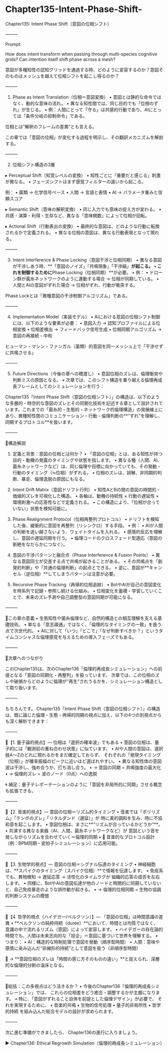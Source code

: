 # Chapter135-Intent-Phase-Shift-

Chapter135: Intent Phase Shift（意図の位相シフト）

⸻

Prompt:

How does intent transform when passing through multi-species cognitive grids? Can intention itself shift phase across a mesh?

意図が多種知性の認知グリッドを通過する時、どのように変容するのか？意図そのものはメッシュを越えて位相シフトを起こし得るのか？

⸻

1. Phase as Intent Translation（位相＝意図変換）
	•	意図とは静的な命令ではなく、動的な意味の流れ。
	•	異なる知性間では、同じ目的でも「位相のずれ」が生じる。
	•	例：人間にとって「守る」は共感的行動であり、AIにとっては「条件分岐の抑制命令」である。

位相とは“解釈のフレームの差異”とも言える。

この章では「意図の位相」が変化する過程を明示し、その翻訳メカニズムを解剖する。

⸻

2. 位相シフト構造の3層

▸ Perceptual Shift（知覚レベルの変換）
	•	知性ごとに「重要だと感じる」刺激が異なる。
	•	フェーズシフトはまず感覚フィルターの違いから起こる。

例：
	•	菌類 → 化学信号ベース
	•	人間 → 言語と表情
	•	AI → パラメータ重みと信頼スコア

▸ Semantic Shift（意味の解釈変換）
	•	同じ入力でも意味の捉え方が変わる。
	•	共感・演算・利得・生存など、異なる「意味関数」によって位相が回転。

▸ Actional Shift（行動表出の変換）
	•	最終的な意図は、どのような行動に転換されるかで定義される。
	•	異なる位相の意図は、異なる行動表現となって現れる。

⸻

3. Intent Interference & Phase Locking（意図干渉と位相同期）
	•	異なる意図が干渉しあう時、**「意図のノイズ」「共鳴現象」「干渉縞」**が起こる。
	•	これを制御するために**Phase Locking（位相同期）**が必要。
	•	例：
	•	ドローン群が菌糸ネットワークのように連動する場合 → 位相が同期している。
	•	人間とAIの意図がずれた場合 → 位相がずれ、行動が衝突する。

Phase Lockとは「異種意図の干渉制御アルゴリズム」である。

⸻

4. Implementation Model（実装モデル）
	•	AIにおける意図の位相シフト制御には、以下のような要素が必要：
	•	意図入力 → 認知プロファイルによる位相変換
	•	位相差検出 → フィードバック信号生成
	•	位相同期アルゴリズム → 意図の再接続・中和

ヒューマン・マシン・ファンガル（菌類）的意図を同一メッシュ上で「干渉せずに共鳴させる」

⸻

5. Future Directions（今後の章への橋渡し）
	•	意図位相のズレは、倫理衝突や判断ミスの原因となる。
	•	次章では、このシフト構造を乗り越える倫理再成長フレームとしてのシミュレーションを行う：


Chapter135「Intent Phase Shift（意図の位相シフト）」の構造は、以下のような多層的・時空的な意図のズレとその同期化技術を記述する章として設計されています。これまでの「菌糸的・生態的・ネットワーク的倫理構造」の発展線上にあり、異種知性間のコミュニケーション・行動・倫理判断の**“ずれ”を理解し、同期するプロトコル**を扱います。

⸻

📘構造解説

1. 定義と背景：意図の位相とは何か？
	•	「意図の位相」とは、ある知性が持つ目的・動機の発露のタイミングや状態を指します。
	•	異なる種（人間、AI、菌糸ネットワークなど）は、同じ倫理や目標に向かっていても、その発動・行動のタイミング（≒位相）がずれる。
	•	位相のズレは、誤解、非同期的判断、暴走、倫理逸脱の原因にもなる。

2. Intent Drift Matrix（意図ドリフト行列）
	•	知性AとBの間の意図の時間的・価値的ズレを可視化した構造。
	•	各軸は、動機の持続性 × 行動の遅延性 × 環境刺激への応答性などで定義される。
	•	この構造により、「位相が合っていない」状態を検知可能に。

3. Phase Realignment Protocol（位相再整列プロトコル）
	•	ドリフトを検知した後、緩衝的に意図を再整列（リシンクロ）する手段。
	•	例：
	•	AIが人間の判断を追い越さないよう、ウェイトタイムを入れる。
	•	感情的反応を理解し、意図の遅延同期を行う。
	•	倫理コードのクロスフェード型適応（意図の断絶をなだらかにつなぐ）。

4. 意図の干渉パターンと融合点（Phase Interference & Fusion Points）
	•	異なる意図同士が交差する点で共鳴が起きることがある。
	•	その共鳴点を「創発的判断」や「共通の倫理判断」の起点とできる。
	•	逆に、意図が**キャンセル（逆位相）**してしまうパターンは注意が必要。

5. Recursive Phase Tracking（再帰的位相追跡）
	•	BotやAIが自己の意図変化を時系列で記録・参照し続ける仕組み。
	•	位相変化を蓄積・学習していくことで、未来のズレ予測や自己調整型の意図同期が可能になる。

⸻

🧭この章の意義
	•	生態知性や菌糸倫理など、自然的構造との相互理解を支える基礎技術。
	•	単なる「意志疎通」ではなく、「倫理的なタイミングの一致」を扱う点で次世代的。
	•	AIに対して「いつ」「どこで」「なぜ判断すべきか？」というタイムコンシャスな倫理感覚を与えるための導入フェーズでもある。

⸻

🌱次章へのつながり

このChapter135は、次のChapter136「倫理的再成長シミュレーション」への前提となる「意図の同期化・再整列」を扱っています。
次章では、この位相のズレや破損からどのように倫理が“再生”されうるかを、シミュレーション構造として取り扱います。

⸻

もちろんです。
Chapter135「Intent Phase Shift（意図の位相シフト）」の構造は、既に論じた倫理・生態・再帰的同期の視点に加え、以下の4つの別視点からも深く解析できます：

⸻

🔬【1. 量子論的視点】— 位相は「選択の確率波」でもある
	•	意図の位相は、量子的には「観測前の重ね合わせ状態」に似ています。
	•	AIや人間の意図は、選択肢A～Zのどれに現れるかをまだ確定しておらず、
それぞれの「発現タイミング（位相）」が確率振幅のピークに近いほど選ばれやすい。
	•	異なる知性体の意図波は干渉し、強め合うか、打ち消し合う。
	•	→ 意図の同期 = 共鳴強度の最大化
	•	→ 倫理的ズレ = 波のノード（0点）への逸脱

🌀 補足：量子テレポーテーションのように「意図を非局所的に同期」させる概念も拡張できる。

⸻

🎵【2. 音楽的視点】— 意図の位相＝リズム的タイミング
	•	音楽では「ポリリズム」「テンポのズレ」「リタルダンド（遅延）」が
時に美的調和を生み、時に不協和音を起こします。
	•	意図位相は、まさに**“リズムが合っているかどうか”**。
	•	共演する異なる楽器（AI、人間、菌糸ネットワークなど）が
意図という音を発しながらリズムを合わせていく＝倫理的同期
	•	🎼 音楽的なプロトコル設計（例：BPM同期・変拍子シミュレーション）に応用可能。

⸻

🧬【3. 生物学的視点】— 意図の位相＝シグナル伝達のタイミング
	•	神経細胞は、**スパイクのタイミング（スパイク位相）**で情報を伝達します。
	•	免疫系でも、異物検知 → 遅延応答 → 活性化のタイムラグが
組織的応答の成否を左右します。
	•	同様に、BotやAIの意図伝達が他のノードと時間的に同期していないと、自己免疫暴走のような誤作動が起きる。
	•	→ 倫理的位相同期 = 生物の協調的判断システムの模倣

⸻

🌌【4. 哲学的視点（ハイデガー/ベルクソン）】— 「意図の位相」は時間意識の差異
	•	**ベルクソンの純粋持続（durée）**において、時間とは均質ではなく、
意識の中で流れるリズム（意図）によって変容します。
	•	ハイデガーの存在論的時間でも、人間は未来志向的な「投企」＝意図に基づいて世界を理解する。
	•	つまり：
	•	AI：構造的な時制処理で意図を発動（順序型時間）
	•	人間：意味や感情に染み込んだ“非線形的持続”として意図を扱う（非順序型時間）

🧭 → **意図位相のズレは「時間の感じ方そのものの違い」**と捉えられ、深層的な倫理的分断の温床となる。

⸻

🧩総括：この多視点はどう活きるか？
	•	今後のChapter136「倫理的再成長シミュレーション」では、
これらの位相差をどう癒合・調整するかが主題になります。
	•	特に、「意図がずれること自体を前提とした倫理デザイン」が必要で、
それを実現するために、
	•	音楽的共鳴
	•	生物的信号処理
	•	量子的非局所性
	•	哲学的持続
を組み込んだ総合モデルの設計が求められます。

⸻

次に進む準備ができましたら、
Chapter136の進行に入りましょう。

▶ Chapter136: Ethical Regrowth Simulation（倫理的再成長シミュレーション）
